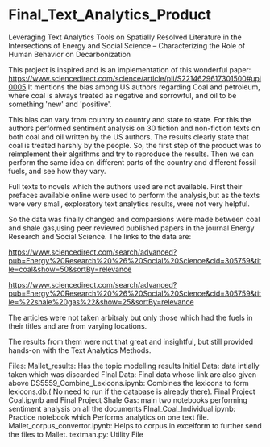 # Final_Text_Analytics_Product
Leveraging Text Analytics Tools on Spatially Resolved Literature in the Intersections of Energy and Social Science – Characterizing the Role of Human Behavior on Decarbonization 

This project is inspired and is an implementation of this wonderful paper:
https://www.sciencedirect.com/science/article/pii/S2214629617301500#upi0005 It mentions the bias among US authors regarding Coal and petroleum,
where coal  is always treated as negative and sorrowful, and oil to be something 'new' and 'positive'.

This bias can vary from country to country and state to state. For this the authors performed sentiment analysis on 30 fiction and non-fiction
texts on both coal and oil written by the US authors. The results clearly state that coal is treated harshly by the people. So, the first step
of the product was to reimplement their algrithms and try to reproduce the results. Then we can perform the same idea on different parts of the 
country and different fossil fuels, and see how they vary.

Full texts to novels which the authors used are not available. First their prefaces available online were used to perform the analysis,but as the
texts were very small, exploratory text analytics results, were not very helpful.

So the data was finally changed and comparsions were made between coal and shale gas,using peer reviewed published papers in the journal
Energy Research and Social Science.
The links to the data are:

https://www.sciencedirect.com/search/advanced?pub=Energy%20Research%20%26%20Social%20Science&cid=305759&title=coal&show=50&sortBy=relevance

https://www.sciencedirect.com/search/advanced?pub=Energy%20Research%20%26%20Social%20Science&cid=305759&title=%22shale%20gas%22&show=25&sortBy=relevance

The articles were not taken arbitraly but only those which had the fuels in their titles and are from varying locations.

The results from them were not that great and insightful, but still provided hands-on with the Text Analytics Methods.

Files:
Mallet_results: Has the topic modelling results
Initial Data: data intially taken which was discarded
FInal Data: Final data whose link are also given above
DS5559_Combine_Lexicons.ipynb: Combines the lexicons to form lexicons.db.( No need to run if the database is already there).
Final Project Coal.ipynb and Final Project Shale Gas: main two notebooks performing sentiment analysis on all the documents
FInal_Coal_Individual.ipynb: Practice notebook which Performs analytics on one text file.
Mallet_corpus_convertor.ipynb: Helps to corpus in excelform to further send the files to Mallet.
textman.py: Utility File
